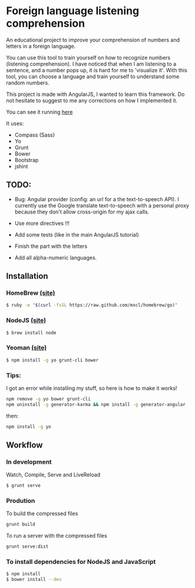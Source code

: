 Foreign language listening comprehension
=============

An educational project to improve your comprehension of numbers and letters in a foreign language.

You can use this tool to train yourself on how to recognize numbers (listening comprehension).
I have noticed that when I am listening to a sentence, and a number pops up, it is hard for me to 'visualize it'.
With this tool, you can choose a language and train yourself to understand some random numbers.

This project is made with AngularJS, I wanted to learn this framework. Do not hesitate to suggest to me any corrections on how I implemented it.

You can see it running [here](http://paulvayssiere.com/foreign-language-listening-comprehension)

It uses:
* Compass (Sass)
* Yo
* Grunt
* Bower
* Bootstrap
* jshint

TODO:
-----
* Bug: Angular provider (config: an url for a the text-to-speech API). I currently use the Google translate text-to-speech with a personal proxy because they don't allow cross-origin for my ajax calls.

* Use more directives !!!
* Add some tests (like in the main AngularJS tutorial)
* Finish the part with the letters
* Add all alpha-numeric languages.

Installation
------------

### HomeBrew [(site)](http://mxcl.github.com/homebrew/)

```bash
$ ruby -e "$(curl -fsSL https://raw.github.com/mxcl/homebrew/go)"
```

### NodeJS [(site)](http://nodejs.org/)

```bash
$ brew install node
```

### Yeoman [(site)](http://yeoman.io/)

```bash
$ npm install -g yo grunt-cli bower
```

### Tips:
I got an error while installing my stuff, so here is how to make it works!

```bash
npm remove -g yo bower grunt-cli
npm uninstall -g generator-karma && npm install -g generator-angular
```
then:
```bash
npm install -g yo
```

Workflow
--------

### In development

Watch, Compile, Serve and LiveReload

```bash
$ grunt serve
```

### Prodution

To build the compressed files
```bash
grunt build
```

To run a server with the compressed files
```bash
grunt serve:dist
```

### To install dependencies for NodeJS and JavaScript

```bash
$ npm install
$ bower install --dev
```

